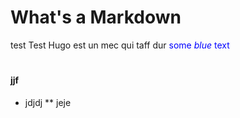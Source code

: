 # What's a Markdown
test
Test Hugo est un mec qui taff dur <span style="color:blue">some *blue* text</span>
# 
#### jjf
* jdjdj
** jeje
